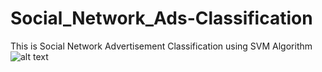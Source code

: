 # Social_Network_Ads-Classification
This is Social Network Advertisement Classification using SVM Algorithm
![alt text](https://slideplayer.com/slide/4550847/15/images/6/Support+Vector+Machines.jpg)
